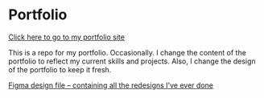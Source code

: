 # Portfolio

[Click here to go to my portfolio site](nabilridhwan.com)

This is a repo for my portfolio. Occasionally. I change the content of the portfolio to reflect my current skills and
projects. Also, I change the design of the portfolio to keep it fresh.

[Figma design file – containing all the redesigns I've ever done](https://www.figma.com/design/rAvCJQ6B3k0TN8o8H2eVk8/Portfolio-Site?node-id=0-1&t=lgcMCyqpw4ELdPHN-1)
